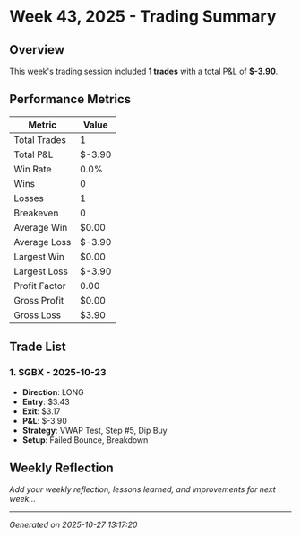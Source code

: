 # Week 43, 2025 - Trading Summary

## Overview

This week's trading session included **1 trades** with a total P&L of **$-3.90**.

## Performance Metrics

| Metric | Value |
|--------|-------|
| Total Trades | 1 |
| Total P&L | $-3.90 |
| Win Rate | 0.0% |
| Wins | 0 |
| Losses | 1 |
| Breakeven | 0 |
| Average Win | $0.00 |
| Average Loss | $-3.90 |
| Largest Win | $0.00 |
| Largest Loss | $-3.90 |
| Profit Factor | 0.00 |
| Gross Profit | $0.00 |
| Gross Loss | $3.90 |

## Trade List


### 1. SGBX - 2025-10-23

- **Direction**: LONG
- **Entry**: $3.43
- **Exit**: $3.17
- **P&L**: $-3.90
- **Strategy**: VWAP Test, Step #5, Dip Buy
- **Setup**: Failed Bounce, Breakdown


## Weekly Reflection

_Add your weekly reflection, lessons learned, and improvements for next week..._

---

*Generated on 2025-10-27 13:17:20*
